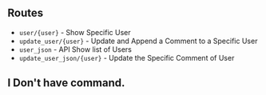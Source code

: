 ## Routes
- `user/{user}` - Show Specific User
- `update_user/{user}` -  Update and Append a Comment to a Specific User
- `user_json` - API Show list of Users
- `update_user_json/{user}` - Update the Specific Comment of User

## I Don't have command.
